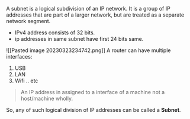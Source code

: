 A subnet is a logical subdivision of an IP network. It is a group of IP addresses that are part of a larger network, but are treated as a separate network segment.

- IPv4 address consists of 32 bits.
- ip addresses in same subnet have first 24 bits same.


![[Pasted image 20230323234742.png]]
A router can have multiple interfaces:
1. USB
2. LAN
3. Wifi
.. etc

> An IP address in assigned to a interface of a machine not a host/machine wholly.

So, any of such logical division of IP addresses can be called a **Subnet**.
